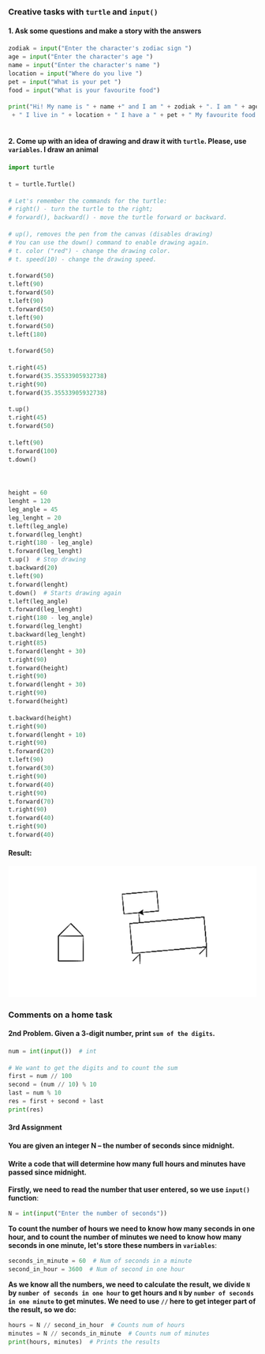 ### Creative tasks with `turtle` and `input()`

#### 1. Ask some questions and make a story with the answers

```python
zodiak = input("Enter the character's zodiac sign ")
age = input("Enter the character's age ")
name = input("Enter the character's name ")
location = input("Where do you live ")
pet = input("What is your pet ")
food = input("What is your favourite food")

print("Hi! My name is " + name +" and I am " + zodiak + ". I am " + age + " years old." 
 + " I live in " + location + " I have a " + pet + " My favourite food is " + food)
      

```



#### 2. Come up with an idea of drawing and draw it with `turtle`. Please, use `variables`. I draw an animal

```python
import turtle

t = turtle.Turtle()

# Let's remember the commands for the turtle:
# right() - turn the turtle to the right;
# forward(), backward() - move the turtle forward or backward.

# up(), removes the pen from the canvas (disables drawing)
# You can use the down() command to enable drawing again.
# t. color ("red") - change the drawing color.
# t. speed(10) - change the drawing speed.

t.forward(50) 
t.left(90) 
t.forward(50) 
t.left(90) 
t.forward(50) 
t.left(90) 
t.forward(50) 
t.left(180) 

t.forward(50)

t.right(45)
t.forward(35.35533905932738)
t.right(90)
t.forward(35.35533905932738)

t.up()
t.right(45)
t.forward(50)

t.left(90)
t.forward(100)
t.down()



height = 60
lenght = 120
leg_angle = 45
leg_lenght = 20
t.left(leg_angle)
t.forward(leg_lenght)
t.right(180 - leg_angle)
t.forward(leg_lenght)
t.up()  # Stop drawing
t.backward(20)
t.left(90)
t.forward(lenght)
t.down()  # Starts drawing again
t.left(leg_angle)
t.forward(leg_lenght)
t.right(180 - leg_angle)
t.forward(leg_lenght)
t.backward(leg_lenght)
t.right(85)
t.forward(lenght + 30)
t.right(90)
t.forward(height)
t.right(90)
t.forward(lenght + 30)
t.right(90)
t.forward(height)

t.backward(height)
t.right(90)
t.forward(lenght + 10)
t.right(90)
t.forward(20)
t.left(90)
t.forward(30)
t.right(90)
t.forward(40)
t.right(90)
t.forward(70)
t.right(90)
t.forward(40)
t.right(90)
t.forward(40)
```

#### Result:

<img src="img_assets/animal.png"/>

### Comments on a home task

#### 2nd Problem. Given a 3-digit number, print `sum of the digits`.

```python
num = int(input())  # int

# We want to get the digits and to count the sum
first = num // 100
second = (num // 10) % 10
last = num % 10
res = first + second + last
print(res)
```

#### 3rd Assignment

#### You are given an integer N – the number of seconds since midnight.

#### Write  a code that will determine how many full hours and minutes have passed since midnight.

**Firstly, we need to read the number that user entered, so we use `input()` function**:

```python
N = int(input("Enter the number of seconds"))
```

**To count the number of hours we need to know how many seconds in one hour, and to count the number of minutes we need to know how many seconds in one minute, let's store these numbers in `variables`**:

```python
seconds_in_minute = 60  # Num of seconds in a minute
second_in_hour = 3600  # Num of second in one hour
```

**As we know all the numbers, we need to calculate the result, we divide `N` by `number of seconds in one hour` to get hours and  `N` by `number of seconds in one minute` to get minutes. We need to use `//` here to get integer part of the result, so we do:**

```python
hours = N // second_in_hour  # Counts num of hours
minutes = N // seconds_in_minute  # Counts num of minutes
print(hours, minutes)  # Prints the results
```

